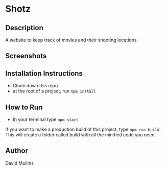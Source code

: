 # Shotz

## Description
A website to keep track of movies and their shooting locations.

## Screenshots

## Installation Instructions
* Clone down this repo
* at the root of a project, run `npm install`

## How to Run
* In your terminal type `npm start`

If you want to make a production build of this project, type `npm run build`. This will create a folder called build with all the minified code you need.

## Author
David Mullins